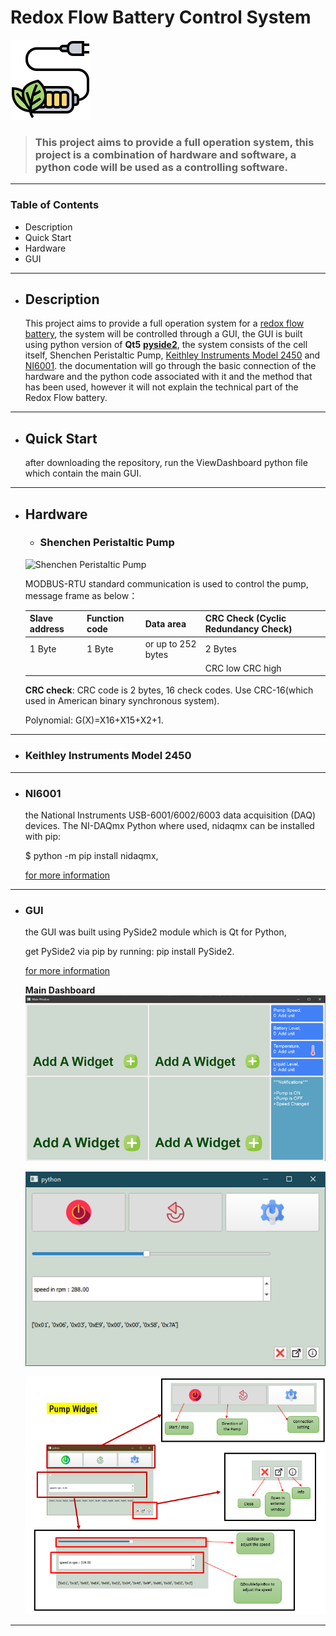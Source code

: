 # Redox Flow Battery Control System


![](https://github.com/Mohamed-Nser-Said/RFB_control_sys/blob/master/QtIcons/battery-charge.png?raw=true)

  > ### This project aims to provide a full operation system, this project is a combination of hardware and software, a python code will be used as a controlling software.

---

### Table of Contents
* Description
* Quick Start
* Hardware
* GUI


---
* ## Description 

   This project aims to provide a full operation system for a [redox flow battery](https://en.wikipedia.org/wiki/Flow_battery),
    the system will be controlled through a GUI,
  the GUI is built using python version of **Qt5**  [**pyside2**](https://doc.qt.io/qtforpython/index.html), the system consists
   of the cell itself, Shenchen Peristaltic Pump,
  [Keithley Instruments Model 2450](https://download.tek.com/manual/2450-900-01_D_May_2015_User_3.pdf) and
  [NI6001](http://deeea.urv.cat/deeea/images/laboratoris/manuals/ni_usb_6001_users_guide.pdf). the documentation will go through
   the basic connection of the hardware and the python code associated with it and the method that has been used,
    however it will not explain the technical part of the Redox Flow battery.   
---
* ## Quick Start
    after downloading the repository, run the ViewDashboard python file which contain the main GUI.
---        

* ## Hardware
  * ### Shenchen Peristaltic Pump
  ![Shenchen Peristaltic Pump](https://www.good-pump.com/uploadfile/load/images/2020/202004/20200407/15/20200407103434z1kzlgic.jpg)
  
  MODBUS-RTU standard communication is used to control the pump, message frame as below：
  
  |Slave address | Function code | Data area         | CRC Check (Cyclic Redundancy Check)   |
  |--------------|---------------|-------------------|---------------------------------------|
  |1 Byte        | 1 Byte        | or up to 252 bytes|     2 Bytes                           |
  |              |               |                   |  CRC low       CRC high               |
  
  **CRC check**: CRC code is 2 bytes, 16 check codes. Use CRC-16(which used in American binary
synchronous system).

    Polynomial: G(X)=X16+X15+X2+1.
---
  * ### Keithley Instruments Model 2450
        
  
---
  * ### NI6001
     the National Instruments USB-6001/6002/6003 data acquisition (DAQ) devices. The NI-DAQmx Python where used, nidaqmx can be installed with pip:
    
    $ python -m pip install nidaqmx,
     
    [for more information](https://nidaqmx-python.readthedocs.io/en/latest/)

---

  * ### GUI
    the GUI was built using PySide2 module which is Qt for Python,
    
    get PySide2 via pip by running: pip install PySide2.
    
    [for more information](https://wiki.qt.io/Qt_for_Python)
    
       **Main Dashboard** 
    ![Main Dashboard](https://github.com/Mohamed-Nser-Said/RFB_control_sys/blob/master/QtIcons/dashboard.png?raw=true)
    
    ![Pump](https://github.com/Mohamed-Nser-Said/RFB_control_sys/blob/master/QtIcons/pumpwidget2.png?raw=true)
    
    ![pump](https://github.com/Mohamed-Nser-Said/RFB_control_sys/blob/master/QtIcons/pumpwidget.png?raw=true)
 




---
   


